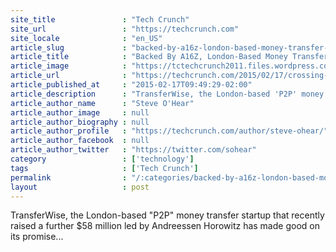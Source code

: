 ```yaml
---
site_title               : "Tech Crunch"
site_url                 : "https://techcrunch.com"
site_locale              : "en_US"
article_slug             : "backed-by-a16z-london-based-money-transfer-startup-transferwise-finally-launches-in-the-u-s"
article_title            : "Backed By A16Z, London-Based Money Transfer Startup TransferWise Finally Launches In The U.S."
article_image            : "https://tctechcrunch2011.files.wordpress.com/2015/02/v3_for_transferwise-6.jpg?w=738&h=400&crop=1"
article_url              : "https://techcrunch.com/2015/02/17/crossing-the-money-pond/"
article_published_at     : "2015-02-17T09:49:29-02:00"
article_description      : "TransferWise, the London-based 'P2P' money transfer startup that recently raised a further $58 million led by Andreessen Horowitz has made good on its promise..."
article_author_name      : "Steve O'Hear"
article_author_image     : null
article_author_biography : null
article_author_profile   : "https://techcrunch.com/author/steve-ohear/"
article_author_facebook  : null
article_author_twitter   : "https://twitter.com/sohear"
category                 : ['technology']
tags                     : ['Tech Crunch']
permalink                : "/:categories/backed-by-a16z-london-based-money-transfer-startup-transferwise-finally-launches-in-the-u-s/"
layout                   : post
---
```


TransferWise, the London-based "P2P" money transfer startup that recently raised a further $58 million led by Andreessen Horowitz has made good on its promise...
